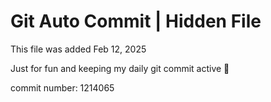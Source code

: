 # Git Auto Commit | Hidden File

This file was added Feb 12, 2025

Just for fun and keeping my daily git commit active 🤪

commit number: 1214065
